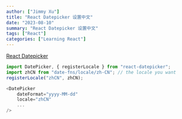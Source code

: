```yaml
---
author: ["Jimmy Xu"]
title: "React Datepicker 设置中文"
date: "2023-08-10"
summary: "React Datepicker 设置中文"
tags: ["React"]
categories: ["Learning React"]
---
```


[React Datepicker](https://reactdatepicker.com/)

```typescript
import DatePicker, { registerLocale } from "react-datepicker";
import zhCN from "date-fns/locale/zh-CN"; // the locale you want
registerLocale("zhCN", zhCN);

<DatePicker
    dateFormat="yyyy-MM-dd"
    locale="zhCN"
    ...
/>
```
